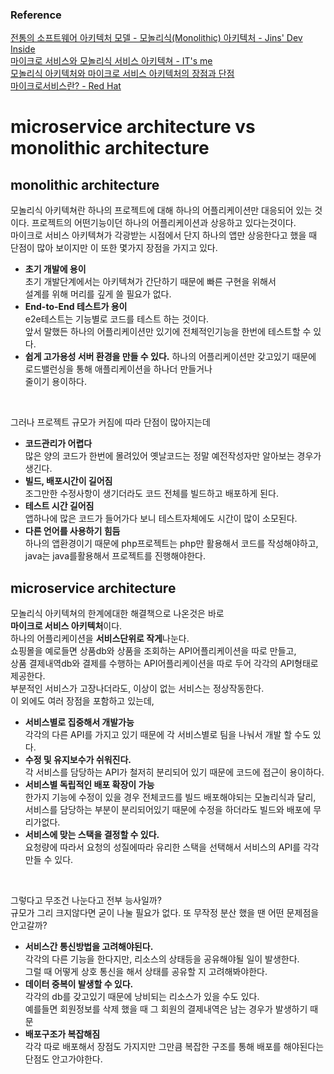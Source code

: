 ### Reference

[전통의 소프트웨어 아키텍처 모델 - 모놀리식(Monolithic) 아키텍처 - Jins' Dev Inside](https://jins-dev.tistory.com/entry/전통의-소프트웨어-아키텍처-모델-모놀리식Monolithic-아키텍처)  
[마이크로 서비스와 모놀리식 서비스 아키텍쳐 - IT's me](https://nhj12311.tistory.com/375)  
[모놀리식 아키텍처와 마이크로 서비스 아키텍처의 장점과 단점](https://code-masterjung.tistory.com/87)  
[마이크로서비스란? - Red Hat](https://www.redhat.com/ko/topics/microservices/what-are-microservices)

# microservice architecture vs monolithic architecture

## monolithic architecture

모놀리식 아키텍쳐란 하나의 프로젝트에 대해 하나의 어플리케이션만 대응되어 있는 것이다.
프로젝트의 어떤기능이던 하나의 어플리케이션과 상응하고 있다는것이다.  
마이크로 서비스 아키텍쳐가 각광받는 시점에서 단지 하나의 앱만 상응한다고 했을 때  
단점이 많아 보이지만 이 또한 몇가지 장점을 가지고 있다.

- **초기 개발에 용이**  
  초기 개발단계에서는 아키텍쳐가 간단하기 때문에 빠른 구현을 위해서  
  설계를 위해 머리를 깊게 쓸 필요가 없다.
- **End-to-End 테스트가 용이**  
  e2e테스트는 기능별로 코드를 테스트 하는 것이다.  
  앞서 말했든 하나의 어플리케이션만 있기에 전체적인기능을 한번에 테스트할 수 있다.
- **쉽게 고가용성 서버 환경을 만들 수 있다.**
  하나의 어플리케이션만 갖고있기 때문에 로드밸런싱을 통해 애플리케이션을 하나더 만들거나  
  줄이기 용이하다.

<br>

그러나 프로젝트 규모가 커짐에 따라 단점이 많아지는데

- **코드관리가 어렵다**  
  많은 양의 코드가 한번에 몰려있어 옛날코드는 정말 예전작성자만 알아보는 경우가 생긴다.
- **빌드, 배포시간이 길어짐**  
  조그만한 수정사항이 생기더라도 코드 전체를 빌드하고 배포하게 된다.
- **테스트 시간 길어짐**  
  앱하나에 많은 코드가 들어가다 보니 테스트자체에도 시간이 많이 소모된다.
- **다른 언어를 사용하기 힘듬**  
  하나의 앱환경이기 때문에 php프로젝트는 php만 활용해서 코드를 작성해야하고,  
  java는 java를활용해서 프로젝트를 진행해야한다.

## microservice architecture

모놀리식 아키텍쳐의 한계에대한 해결책으로 나온것은 바로  
**마이크로 서비스 아키텍처**이다.  
하나의 어플리케이션을 **서비스단위로 작게**나눈다.  
쇼핑몰을 예로들면 상품db와 상품을 조회하는 API어플리케이션을 따로 만들고,  
상품 결제내역db와 결제를 수행하는 API어플리케이션을 따로 두어 각각의 API형태로 제공한다.  
부분적인 서비스가 고장나더라도, 이상이 없는 서비스는 정상작동한다.  
이 외에도 여러 장점을 포함하고 있는데,

- **서비스별로 집중해서 개발가능**  
  각각의 다른 API를 가지고 있기 때문에 각 서비스별로 팀을 나눠서 개발 할 수도 있다.
- **수정 및 유지보수가 쉬워진다.**  
  각 서비스를 담당하는 API가 철저히 분리되어 있기 때문에 코드에 접근이 용이하다.
- **서비스별 독립적인 배포 확장이 가능**  
  한가지 기능에 수정이 있을 경우 전체코드를 빌드 배포해야되는 모놀리식과 달리,  
  서비스를 담당하는 부분이 분리되어있기 때문에 수정을 하더라도 빌드와 배포에 무리가없다.
- **서비스에 맞는 스택을 결정할 수 있다.**  
  요청량에 따라서 요청의 성질에따라 유리한 스택을 선택해서 서비스의 API를 각각 만들 수 있다.

<br>

그렇다고 무조건 나눈다고 전부 능사일까?  
규모가 그리 크지않다면 굳이 나눌 필요가 없다. 또 무작정 분산 했을 땐 어떤 문제점을 안고갈까?

- **서비스간 통신방법을 고려해야된다.**  
  각각의 다른 기능을 한다지만, 리소스의 상태등을 공유해야될 일이 발생한다.  
  그럴 때 어떻게 상호 통신을 해서 상태를 공유할 지 고려해봐야한다.
- **데이터 중복이 발생할 수 있다.**  
  각각의 db를 갖고있기 때문에 낭비되는 리소스가 있을 수도 있다.  
  예를들면 회원정보를 삭제 했을 때 그 회원의 결제내역은 남는 경우가 발생하기 때문
- **배포구조가 복잡해짐**  
  각각 따로 배포해서 장점도 가지지만 그만큼 복잡한 구조를 통해 배포를 해야된다는 단점도 안고가야한다.
